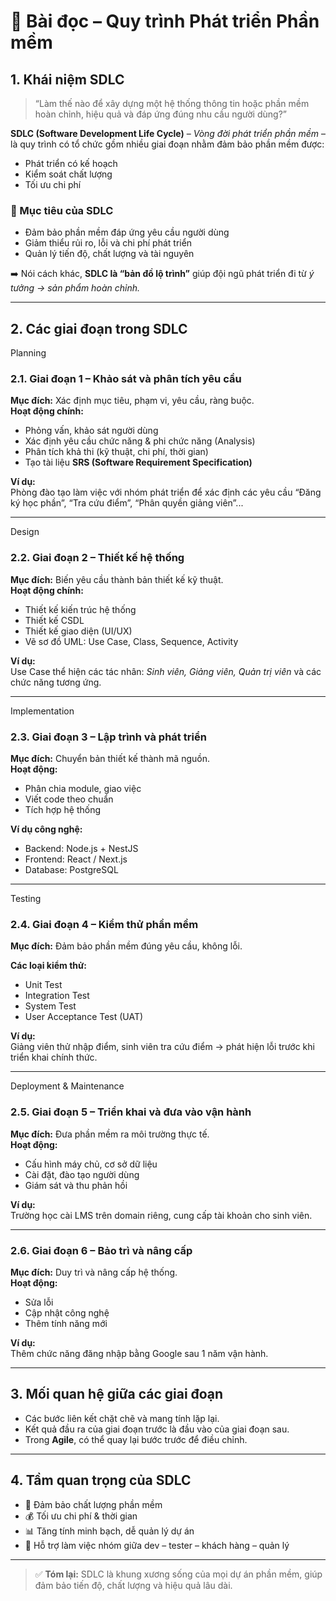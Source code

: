 # 🧩 Bài đọc – Quy trình Phát triển Phần mềm

## 1. Khái niệm SDLC

> “Làm thế nào để xây dựng một hệ thống thông tin hoặc phần mềm hoàn chỉnh, hiệu quả và đáp ứng đúng nhu cầu người dùng?”

**SDLC (Software Development Life Cycle)** – *Vòng đời phát triển phần mềm* – là quy trình có tổ chức gồm nhiều giai đoạn nhằm đảm bảo phần mềm được:
- Phát triển có kế hoạch
- Kiểm soát chất lượng
- Tối ưu chi phí

### 🎯 Mục tiêu của SDLC
- Đảm bảo phần mềm đáp ứng yêu cầu người dùng  
- Giảm thiểu rủi ro, lỗi và chi phí phát triển  
- Quản lý tiến độ, chất lượng và tài nguyên  

➡️ Nói cách khác, **SDLC là “bản đồ lộ trình”** giúp đội ngũ phát triển đi từ *ý tưởng → sản phẩm hoàn chỉnh.*

---

## 2. Các giai đoạn trong SDLC
Planning
### 2.1. Giai đoạn 1 – Khảo sát và phân tích yêu cầu
**Mục đích:** Xác định mục tiêu, phạm vi, yêu cầu, ràng buộc.  
**Hoạt động chính:**
- Phỏng vấn, khảo sát người dùng  
- Xác định yêu cầu chức năng & phi chức năng  (Analysis)
- Phân tích khả thi (kỹ thuật, chi phí, thời gian)  
- Tạo tài liệu **SRS (Software Requirement Specification)**  

**Ví dụ:**  
Phòng đào tạo làm việc với nhóm phát triển để xác định các yêu cầu “Đăng ký học phần”, “Tra cứu điểm”, “Phân quyền giảng viên”...

---



Design
### 2.2. Giai đoạn 2 – Thiết kế hệ thống
**Mục đích:** Biến yêu cầu thành bản thiết kế kỹ thuật.  
**Hoạt động chính:**
- Thiết kế kiến trúc hệ thống  
- Thiết kế CSDL  
- Thiết kế giao diện (UI/UX)  
- Vẽ sơ đồ UML: Use Case, Class, Sequence, Activity  

**Ví dụ:**  
Use Case thể hiện các tác nhân: *Sinh viên, Giảng viên, Quản trị viên* và các chức năng tương ứng.

---


Implementation
### 2.3. Giai đoạn 3 – Lập trình và phát triển
**Mục đích:** Chuyển bản thiết kế thành mã nguồn.  
**Hoạt động:**
- Phân chia module, giao việc  
- Viết code theo chuẩn  
- Tích hợp hệ thống  

**Ví dụ công nghệ:**
- Backend: Node.js + NestJS  
- Frontend: React / Next.js  
- Database: PostgreSQL  

---


Testing
### 2.4. Giai đoạn 4 – Kiểm thử phần mềm
**Mục đích:** Đảm bảo phần mềm đúng yêu cầu, không lỗi.  

**Các loại kiểm thử:**
- Unit Test  
- Integration Test  
- System Test  
- User Acceptance Test (UAT)  

**Ví dụ:**  
Giảng viên thử nhập điểm, sinh viên tra cứu điểm → phát hiện lỗi trước khi triển khai chính thức.

---
Deployment & Maintenance
### 2.5. Giai đoạn 5 – Triển khai và đưa vào vận hành
**Mục đích:** Đưa phần mềm ra môi trường thực tế.  
**Hoạt động:**
- Cấu hình máy chủ, cơ sở dữ liệu  
- Cài đặt, đào tạo người dùng  
- Giám sát và thu phản hồi  

**Ví dụ:**  
Trường học cài LMS trên domain riêng, cung cấp tài khoản cho sinh viên.

---

### 2.6. Giai đoạn 6 – Bảo trì và nâng cấp
**Mục đích:** Duy trì và nâng cấp hệ thống.  
**Hoạt động:**
- Sửa lỗi  
- Cập nhật công nghệ  
- Thêm tính năng mới  

**Ví dụ:**  
Thêm chức năng đăng nhập bằng Google sau 1 năm vận hành.

---

## 3. Mối quan hệ giữa các giai đoạn
- Các bước liên kết chặt chẽ và mang tính lặp lại.  
- Kết quả đầu ra của giai đoạn trước là đầu vào của giai đoạn sau.  
- Trong **Agile**, có thể quay lại bước trước để điều chỉnh.

---

## 4. Tầm quan trọng của SDLC
- 🧠 Đảm bảo chất lượng phần mềm  
- 💰 Tối ưu chi phí & thời gian  
- 📊 Tăng tính minh bạch, dễ quản lý dự án  
- 👥 Hỗ trợ làm việc nhóm giữa dev – tester – khách hàng – quản lý  

---

> ✅ **Tóm lại:** SDLC là khung xương sống của mọi dự án phần mềm, giúp đảm bảo tiến độ, chất lượng và hiệu quả lâu dài.
